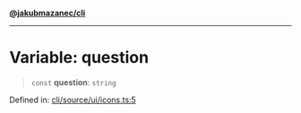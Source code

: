 [**@jakubmazanec/cli**](../../../../README.md)

---

# Variable: question

> `const` **question**: `string`

Defined in:
[cli/source/ui/icons.ts:5](https://github.com/jakubmazanec/tools/blob/6fe16df773d5da14c29261ea934e72b3f99fabb7/packages/cli/source/ui/icons.ts#L5)
